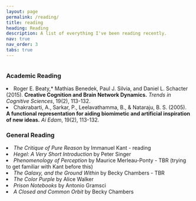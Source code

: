 ```yaml
---
layout: page
permalink: /reading/
title: reading
heading: Reading
description: A list of everything I've been reading recently.
nav: true
nav_order: 3
tabs: true
---
```


<div class="columns">
    <div class="column order-1 float-left">
        <h3><b>Academic Reading</b></h3>
        <u1>
            <li>Roger E. Beaty,* Mathias Benedek, Paul J. Silvia, and Daniel L. Schacter (2015). <b>Creative Cognition and Brain Network Dynamics.</b> <i>Trends in Cognitive Sciences</i>, 19(2), 113-132.
            <li>Chakrabarti, A., Sarkar, P., Leelavathamma, B., & Nataraju, B. S. (2005). <b>A functional representation for aiding biomimetic and artificial inspiration of new ideas.</b> <i>Ai Edam</i>, 19(2), 113-132.
        <br>
    <div class="column order-2 float-right">
        <h3><b>General Reading</b></h3>
        <u1>
            <li><i>The Critique of Pure Reason</i> by Immanuel Kant - reading
            <li><i>Hegel: A Very Short Introduction</i> by Peter Singer
            <li><i>Phenomenology of Perception</i> by Maurice Merleau-Ponty - TBR (trying to get familiar with Kant before this)
            <li><i>The Galaxy, and the Ground Within</i> by Becky Chambers - TBR
            <li><i>The Color Purple</i> by Alice Walker
            <li><i>Prison Notebooks</i> by Antonio Gramsci
            <li><i>A Closed and Common Orbit</i> by Becky Chambers
        
